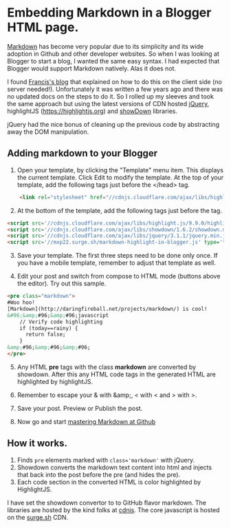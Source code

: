 # Embedding Markdown in a Blogger HTML page.
[Markdown](http://daringfireball.net/projects/markdown/) has become very popular due to its simplicity and its wide adoption in Github and other developer websites. So when I was looking at Blogger to start a blog, I wanted the same easy syntax. I had expected that Blogger would support Markdown natively. Alas it does not. 

I found [Francis's blog](http://blog.chukhang.com/2011/09/markdown-in-blogger.html) that explained on how to do this on the client side (no server needed!). Unfortunately it was written a few years ago and there was no updated docs on the steps to do it. So I rolled up my sleeves and took the same approach but using the latest versions of CDN hosted [jQuery](http://www.jquery.com), highlightJS (https://highlightjs.org) and [showDown](https://github.com/showdownjs) libraries. 

jQuery had the nice bonus of cleaning up the previous code by abstracting away the DOM manipulation.

## Adding markdown to your Blogger

   1. Open your template, by clicking the "Template" menu item. This displays the current template. Click Edit to modify the template. At the top of your template, add the following tags just before the &lt;/head&gt; tag.
```html
    <link rel="stylesheet" href="//cdnjs.cloudflare.com/ajax/libs/highlight.js/9.9.0/styles/default.min.css"/>
```

   2. At the bottom of the template, add the following tags just before the </html> tag.
```html
<script src='//cdnjs.cloudflare.com/ajax/libs/highlight.js/9.9.0/highlight.min.js' type='text/javascript'></script>
<script src='//cdnjs.cloudflare.com/ajax/libs/showdown/1.6.2/showdown.min.js' type='text/javascript'></script>
<script src='//cdnjs.cloudflare.com/ajax/libs/jquery/3.1.1/jquery.min.js' type='text/javascript'></script>
<script src='//mxp22.surge.sh/markdown-highlight-in-blogger.js' type='text/javascript'></script>
```

   3. Save your template. The first three steps need to be done only once. If you have a mobile template, remember to adjust that template as well.

   4. Edit your post and switch from compose to HTML mode (buttons above the editor). Try out this sample.
```html
<pre class="markdown">
#Woo hoo!
[Markdown](http://daringfireball.net/projects/markdown/) is cool!
&#96;&amp;#96;&amp;#96;javascript
    // Verify code highlighting
    if (today==rainy) {
      return false;
    }
&amp;#96;&amp;#96;&amp;#96;
</pre>
```

   5. Any HTML **pre** tags with the class **markdown** are converted by showdown. After this any HTML code tags in the generated HTML are highlighted by highlightJS. 

   6. Remember to escape your &amp; with &amp;amp;, < with &lt; and > with &gt;.

   6. Save your post. Preview or Publish the post.
   7. Now go and start [mastering Markdown at Github](https://guides.github.com/features/mastering-markdown/)

## How it works.

   1. Finds `pre` elements marked with `class='markdown'` with jQuery.  
   2. Showdown converts the markdown text content into html and injects
      that back into the post before the pre (and hides the pre).
   3. Each code section in the converted HTML is color highlighted by HighlightJS.


I have set the showdown convertor to to GitHub flavor markdown. 
The libraries are hosted by the kind folks at [cdnjs](http://cdnjs.com). The core javascript is hosted on the [surge.sh](http://surge.sh) CDN.

